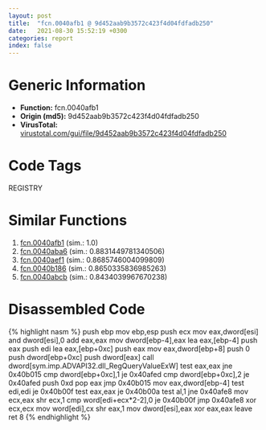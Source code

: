 ```yaml
---
layout: post
title:  "fcn.0040afb1 @ 9d452aab9b3572c423f4d04fdfadb250"
date:   2021-08-30 15:52:19 +0300
categories: report
index: false
---
```


# Generic Information
- **Function:** fcn.0040afb1
- **Origin (md5):** 9d452aab9b3572c423f4d04fdfadb250
- **VirusTotal:** [virustotal.com/gui/file/9d452aab9b3572c423f4d04fdfadb250][virustotal_ref]

# Code Tags
<span class="tag" id="REGISTRY">REGISTRY</span>


# Similar Functions

1. [fcn.0040afb1][similar_1_ref] (sim.: 1.0)
2. [fcn.0040aba6][similar_2_ref] (sim.: 0.8831449781340506)
3. [fcn.0040aef1][similar_3_ref] (sim.: 0.8685746004099809)
4. [fcn.0040b186][similar_4_ref] (sim.: 0.8650335836985263)
5. [fcn.0040abcb][similar_5_ref] (sim.: 0.8434039967670238)


# Disassembled Code

{% highlight nasm %}
push ebp
mov ebp,esp
push ecx
mov eax,dword[esi]
and dword[esi],0
add eax,eax
mov dword[ebp-4],eax
lea eax,[ebp-4]
push eax
push edi
lea eax,[ebp+0xc]
push eax
mov eax,dword[ebp+8]
push 0
push dword[ebp+0xc]
push dword[eax]
call dword[sym.imp.ADVAPI32.dll_RegQueryValueExW]
test eax,eax
jne 0x40b015
cmp dword[ebp+0xc],1
je 0x40afed
cmp dword[ebp+0xc],2
je 0x40afed
push 0xd
pop eax
jmp 0x40b015
mov eax,dword[ebp-4]
test edi,edi
je 0x40b00f
test eax,eax
je 0x40b00a
test al,1
jne 0x40afe8
mov ecx,eax
shr ecx,1
cmp word[edi+ecx*2-2],0
je 0x40b00f
jmp 0x40afe8
xor ecx,ecx
mov word[edi],cx
shr eax,1
mov dword[esi],eax
xor eax,eax
leave 
ret 8
{% endhighlight %}


[similar_1_ref]: /report/fcn.0040afb1@56a02334aea008c131d2741a089910fb
[similar_2_ref]: /report/fcn.0040aba6@0b645351d6df77d56852ad106e75fced
[similar_3_ref]: /report/fcn.0040aef1@e16f74a2849182d98050864255e902f8
[similar_4_ref]: /report/fcn.0040b186@40a770684b117e1d21b6dd3201f1566a
[similar_5_ref]: /report/fcn.0040abcb@214019fc1439a81af54ff417c477f8dc
[virustotal_ref]: https://www.virustotal.com/gui/file/9d452aab9b3572c423f4d04fdfadb250